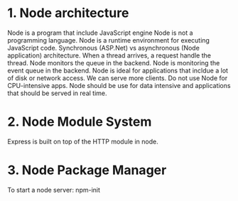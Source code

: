 # 1. Node architecture 
Node is a program that include JavaScript engine 
Node is not a programming language. Node is a runtime environment for executing JavaScript code.
Synchronous (ASP.Net) vs asynchronous (Node application) architecture.
When a thread arrives, a request handle the thread. Node monitors the queue in the backend. 
Node is monitoring the event queue in the backend.
Node is ideal for applications that incldue a lot of disk or network access. We can serve more clients.
Do not use Node for CPU-intensive apps. Node should be use for data intensive and applications that should be served in real time. 

# 2. Node Module System
Express is built on top of the HTTP module in node.

# 3. Node Package Manager
To start a node server: npm-init



